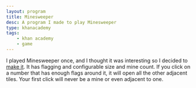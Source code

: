 ```yaml
---
layout: program
title: Minesweeper
desc: A program I made to play Minesweeper
type: khanacademy
tags:
    - khan academy
    - game
---
```


I played Minesweeper once, and I thought it was interesting so I decided to [make it](https://www.khanacademy.org/computer-programming/minesweeper/6344173864222720). It has flagging and configurable size and mine count. If you click on a number that has enough flags around it, it will open all the other adjacent tiles. Your first click will never be a mine or even adjacent to one.